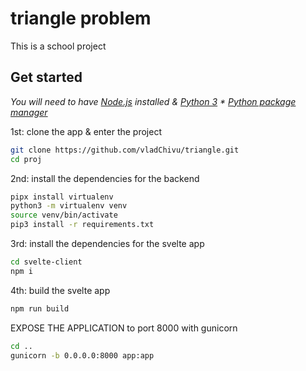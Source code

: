 # triangle problem
This is a school project

## Get started
*You will need to have [Node.js](https://nodejs.org) installed & [Python 3](https://www.python.org/downloads/release/python-3810/) * [Python package manager](https://pip.pypa.io/en/stable/installation/)*

1st: clone the app & enter the project
```bash
git clone https://github.com/vladChivu/triangle.git
cd proj
```

2nd: install the dependencies for the backend
```bash
pipx install virtualenv
python3 -m virtualenv venv
source venv/bin/activate
pip3 install -r requirements.txt
```

3rd: install the dependencies for the svelte app
```bash
cd svelte-client
npm i
```

4th: build the svelte app
```bash
npm run build
```

EXPOSE THE APPLICATION to port 8000 with gunicorn
```bash
cd ..
gunicorn -b 0.0.0.0:8000 app:app
```
